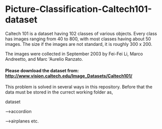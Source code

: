 # Picture-Classification-Caltech101-dataset

Caltech 101 is a dataset having 102 classes of various objects. Every class has images ranging from 40 to 800, with most classes having about 50 images. The size if the images are not standard, it is roughly 300 x 200.

The images were collected in September 2003 by Fei-Fei Li, Marco Andreetto, and Marc 'Aurelio Ranzato.

#### Please download the dataset from: http://www.vision.caltech.edu/Image_Datasets/Caltech101/

This problem is solved in several ways in this repository. Before that the data must be stored in the currect working folder as,

dataset

  -->accordion

  -->airplanes etc.




